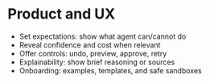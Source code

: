 # Product and UX

- Set expectations: show what agent can/cannot do
- Reveal confidence and cost when relevant
- Offer controls: undo, preview, approve, retry
- Explainability: show brief reasoning or sources
- Onboarding: examples, templates, and safe sandboxes
